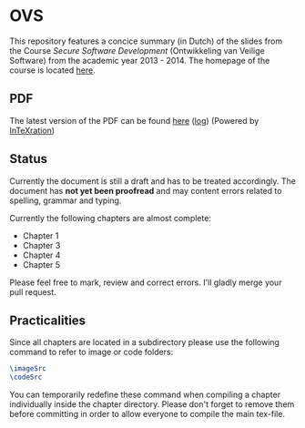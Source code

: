 OVS
===

This repository features a concice summary (in Dutch) of the slides from the Course *Secure Software Development* (Ontwikkeling van Veilige Software) from the academic year 2013 - 2014. The homepage of the course is located [here](http://people.cs.kuleuven.be/~frank.piessens/OVS/).

PDF
---
The latest version of the PDF can be found [here](http://intexration.jonasdevlieghere.com:8000/pdf/JDevlieghere/OVS/main) ([log](http://intexration.jonasdevlieghere.com:8000/pdf/JDevlieghere/OVS/main)) (Powered by [InTeXration](https://github.com/JDevlieghere/InTeXration))


Status
------

Currently the document is still a draft and has to be treated accordingly. The document has **not yet been proofread** and may content errors related to spelling, grammar and typing. 

Currently the following chapters are almost complete:

* Chapter 1
* Chapter 3
* Chapter 4
* Chapter 5

Please feel free to mark, review and correct errors. I'll gladly merge your pull request. 

Practicalities
--------------
Since all chapters are located in a subdirectory please use the following command to refer to image or code folders:

```latex
\imageSrc
\codeSrc
```
You can temporarily redefine these command when compiling a chapter individually inside the chapter directory. Please don't forget to remove them before committing in order to allow everyone to compile the main tex-file.
